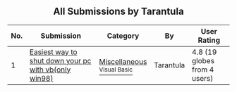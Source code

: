 ﻿<div align="center">

## All Submissions by Tarantula

</div>

No.  | Submission | Category | By   | User Rating
---- | ---------- | -------- | ---- | -----------
1 | [Easiest way to shut down your pc with vb\(only win98\)<br />](https://github.com/Planet-Source-Code/tarantula-easiest-way-to-shut-down-your-pc-with-vb-only-win98__1-42167) | [Miscellaneous<br /><sup>Visual Basic</sup>](../ByCategory/miscellaneous__1-1.md) | Tarantula | 4.8 (19 globes from 4 users)
